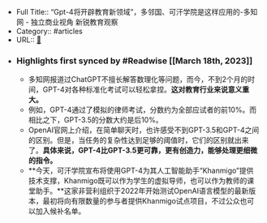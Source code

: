 - Full Title:: “Gpt-4将开辟教育新领域”，多邻国、可汗学院是这样应用的-多知网 - 独立商业视角 新锐教育观察
- Category:: #articles
- URL:: [🔗](http://www.duozhi.com/industry/insight/2023031514977.shtml)
- ### Highlights first synced by #Readwise [[March 18th, 2023]]
    - 多知网报道过ChatGPT不擅长解答数理化等问题，而今，不到2个月的时间，GPT-4对各种标准化考试可以轻松拿捏。**这对教育行业来说意义重大。**
    - 例如，GPT-4通过了模拟的律师考试，分数约为全部应试者的前10%。而相比之下，GPT-3.5的分数大约是后10%。
    - OpenAI官网上介绍，在简单聊天时，也许感受不到GPT-3.5和GPT-4之间的区别。但是，当任务的复杂性达到足够的阈值时，它们的区别就出来了。**具体来说，GPT-4比GPT-3.5更可靠，更有创造力，能够处理更细微的指令。**
    - **今天，可汗学院宣布将使用GPT-4为其人工智能助手“Khanmigo”提供技术支撑，Khanmigo既可以作为学生的虚拟导师，也可以作为教师的课堂助手。**这家非营利组织于2022年开始测试OpenAI语言模型的最新版本，最初将向有限数量的参与者提供Khanmigo试点项目，不过公众也可以加入候补名单。

